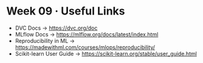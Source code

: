 # Week 09 · Useful Links

- DVC Docs → https://dvc.org/doc
- MLflow Docs → https://mlflow.org/docs/latest/index.html
- Reproducibility in ML → https://madewithml.com/courses/mlops/reproducibility/
- Scikit-learn User Guide → https://scikit-learn.org/stable/user_guide.html
